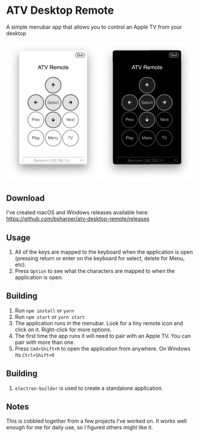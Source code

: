 # ATV Desktop Remote
A simple menubar app that allows you to control an Apple TV from your desktop

 ![What this application looks like when running in either light or dark mode](screenshot.png)
 
 ## Download
 
 I've created macOS and Windows releases available here: https://github.com/bsharper/atv-desktop-remote/releases

## Usage 

 1. All of the keys are mapped to the keyboard when the application is open (pressing return or enter on the keyboard for select, delete for Menu, etc).
 2. Press `Option` to see what the characters are mapped to when the application is open.
 
 ## Building
 
 1. Run `npm install` or `yarn`
 2. Run `npm start` or `yarn start`
 3. The application runs in the menubar. Look for a tiny remote icon and click on it. Right-click for more options.
 4. The first time the app runs it will need to pair with an Apple TV. You can pair with more than one.
 5. Press `Cmd+Shift+R` to open the application from anywhere. On Windows its `Ctrl+Shift+R`

## Building

1. `electron-builder` is used to create a standalone application.

## Notes

This is cobbled together from a few projects I've worked on. It works well enough for me for daily use, so I figured others might like it.
